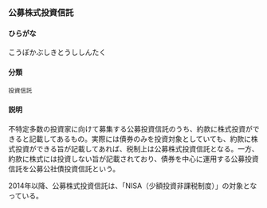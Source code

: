 <div style="display:none;">

## [あ行](securities-terms?id=あ行)
## [か行](securities-terms?id=か行)

</div>

### 公募株式投資信託

#### ひらがな

こうぼかぶしきとうししんたく

#### 分類

`投資信託`

#### 説明

不特定多数の投資家に向けて募集する公募投資信託のうち、約款に株式投資ができると記載してあるもの。実際には債券のみを投資対象としていても、約款に株式投資ができる旨が記載してあれば、税制上は公募株式投資信託となる。一方、約款に株式には投資しない旨が記載されており、債券を中心に運用する公募投資信託を公募公社債投資信託という。
 
2014年以降、公募株式投資信託は、「NISA（少額投資非課税制度）」の対象となっている。

<div style="display:none;">

## [さ行](securities-terms?id=さ行)
## [た行](securities-terms?id=た行)
## [な行](securities-terms?id=な行)
## [は行](securities-terms?id=は行)
## [ま行](securities-terms?id=ま行)
## [や行](securities-terms?id=や行)
## [ら行](securities-terms?id=ら行)
## [わ行](securities-terms?id=わ行)
## [英数字・記号](securities-terms?id=英数字・記号)

</div>

